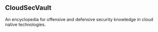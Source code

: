 ## CloudSecVault
An encyclopedia for offensive and defensive security knowledge in cloud native technologies.